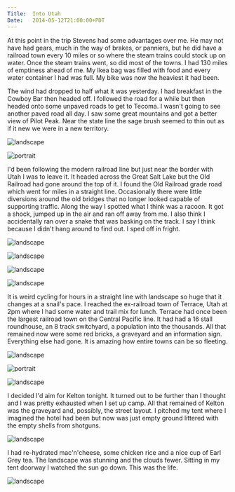 ```yaml
---
Title:	Into Utah
Date:	2014-05-12T21:00:00+PDT
---
```


At this point in the trip Stevens had some advantages over me. He may not have had gears, much in the way of brakes, or panniers, but he did have a railroad town every 10 miles or so where the steam trains could stock up on water. Once the steam trains went, so did most of the towns. I had 130 miles of emptiness ahead of me. My Ikea bag was filled with food and every water container I had was full. My bike was now the heaviest it had been.

The wind had dropped to half what it was yesterday. I had breakfast in the Cowboy Bar then headed off. I followed the road for a while but then headed onto some unpaved roads to get to Tecoma. I wasn't going to see another paved road all day. I saw some great mountains and got a better view of Pilot Peak. Near the state line the sage brush seemed to thin out as if it new we were in a new territory.

![landscape](https://farm8.staticflickr.com/7372/14009757937_da6ca62065_z.jpg "Road from Montello")

![portrait](https://farm8.staticflickr.com/7367/14196296244_bb10642fb5_c.jpg "Bike portrait")

I'd been following the modern railroad line but just near the border with Utah I was to leave it. It headed across the Great Salt Lake but the Old Railroad had gone around the top of it. I found the Old Railroad grade road which went for miles in a straight line. Occasionally there were little diversions around the old bridges that no longer looked capable of supporting traffic. Along the way I spotted what I think was a racoon. It got a shock, jumped up in the air and ran off away from me. I also think I accidentally ran over a snake that was basking on the track. I say I think because I didn't hang around to find out. I sped off in fright.

![landscape](https://farm8.staticflickr.com/7453/14196366455_edac60658e_z.jpg "Looking back along the modern railroad into Nevada")

![landscape](https://farm8.staticflickr.com/7391/14009714758_8379a64794_z.jpg "Heading north on the Old Railroad Grade")

![landscape](https://farm8.staticflickr.com/7368/14009733430_495af8c95f_z.jpg "Railroad bridge")

![landscape](https://farm8.staticflickr.com/7423/14009772627_2abaeb2095_z.jpg "It just keeps going")

It is weird cycling for hours in a straight line with landscape so huge that it changes at a snail's pace. I reached the ex-railroad town of Terrace, Utah at 2pm where I had some water and trail mix for lunch. Terrace had once been the largest railroad town on the Central Pacific line. It had had a 16 stall roundhouse, an 8 track switchyard, a population into the thousands. All that remained now were some red bricks, a graveyard and an information sign. Everything else had gone. It is amazing how entire towns can be so fleeting.

![landscape](https://farm6.staticflickr.com/5278/14009719138_6618990248_z.jpg "Terrace, Utah")

![portrait](https://farm8.staticflickr.com/7346/14216521743_128088f3fa_c.jpg "Old railroad tracks")

![landscape](https://farm8.staticflickr.com/7382/14196309734_7060540d6d_z.jpg "The edge of the Great Salt Lake")

I decided I'd aim for Kelton tonight. It turned out to be further than I thought and I was pretty exhausted when I set up camp. All that remained of Kelton was the graveyard and, possibly, the street layout. I pitched my tent where I imagined the hotel had been but now was just empty ground littered with the empty shells from shotguns.

![landscape](https://farm3.staticflickr.com/2900/14009783987_b58abcf9d6_z.jpg "Kelton camp")

I had re-hydrated mac'n'cheese, some chicken rice and a nice cup of Earl Grey tea. The landscape was stunning and the clouds fewer. Sitting in my tent doorway I watched the sun go down. This was the life.

![landscape](https://farm3.staticflickr.com/2910/14173244266_ca6193eb2e_z.jpg "Sunset at Kelton")